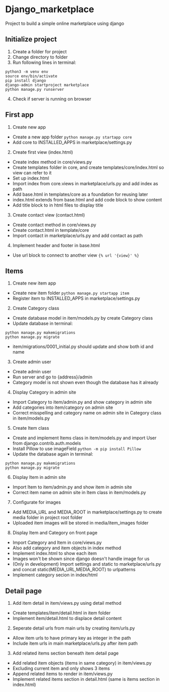 # Django_marketplace
Project to build a simple online marketplace using django

## Initialize project
1. Create a folder for project
2. Change directory to folder
3. Run following lines in terminal:
```
python3 -m venv env
source env/bin/activate
pip install django
django-admin startproject marketplace
python manage.py runserver
```
4. Check if server is running on browser

## First app
1. Create new app
* Create a new app folder ```python manage.py startapp core```
* Add core to INSTALLED_APPS in marketplace/settings.py
2. Create first view (index.html)
* Create index method in core/views.py
* Create templates folder in core, and create templates/core/index.html so view can refer to it
* Set up index.html
* Import index from core.views in marketplace/urls.py and add index as path
* Add base.html in templates/core as a foundation for reusing later
* index.html extends from base.html and add code block to show content
* Add title block to in html files to display title
3. Create contact view (contact.html)
* Create contact method in core/views.py
* Create contact.html in template/core
* Import contact in marketplace/urls.py and add contact as path
4. Implement header and footer in base.html
* Use url block to connect to another view ```{% url '{view}' %}```

## Items
1. Create new item app
* Create new item folder ```python manage.py startapp item```
* Register item to INSTALLED_APPS in marketplace/settings.py
2. Create Category class
* Create database model in item/models.py by create Category class
* Update database in terminal:
```
python manage.py makemigrations
python manage.py migrate
```
* item/migrations/0001_initial.py should update and show both id and name
3. Create admin user
* Create admin user
* Run server and go to {address}/admin
* Category model is not shown even though the database has it already
4. Display Category in admin site
* Import Category to item/admin.py and show category in admin site
* Add categories into item/category on admin site
* Correct misspelling and category name on admin site in Category class in item/models.py
5. Create Item class
* Create and implement Items class in item/models.py and import User from django.contrib.auth.models
* Install Pillow to use imageField ```python -m pip install Pillow```
* Update the database again in terminal:
```
python manage.py makemigrations
python manage.py migrate
```
6. Display Item in admin site
* Import Item to item/admin.py and show item in admin site
* Correct item name on admin site in Item class in item/models.py
7. Configurate for images
* Add MEDIA_URL and MEDIA_ROOT in marketplace/settings.py to create media folder in project root folder
* Uploaded item images will be stored in media/item_images folder
8. Display Item and Category on front page
* Import Category and Item in core/views.py
* Also add category and item objects in index method
* Implement index.html to show each item
* Images won't be shown since django doesn't handle image for us
* (Only in development) Import settings and static to marketplace/urls.py and concat static(MEDIA_URL,MEDIA_ROOT) to urlpatterns
* Implement category secion in index/html

## Detail page
1. Add item detail in item/views.py using detail method
* Create templates/item/detail.html in item folder
* Implement item/detail.html to displace detail content
2. Seperate detail urls from main urls by creating item/urls.py
* Allow item urls to have primary key as integer in the path
* Include item urls in main marketplace/urls.py after item path
3. Add related items section beneath item detail page
* Add related item objects (items in same category) in item/views.py
* Excluding current item and only shows 3 items
* Append related items to render in item/views.py
* Implement related items section in detail.html (same is items section in index.html)